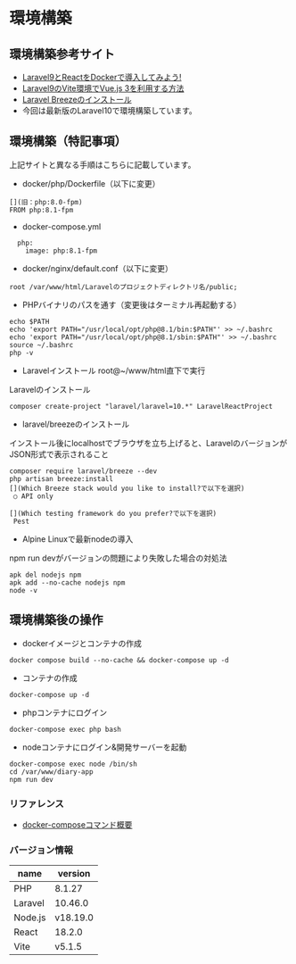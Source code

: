# 環境構築
## 環境構築参考サイト
- [Laravel9とReactをDockerで導入してみよう!](https://zenn.dev/eguchi244_dev/articles/laravel-react-docker-introduction-20230831)
- [Laravel9のVite環境でVue.js 3を利用する方法](https://reffect.co.jp/laravel/laravel9_vite)
- [Laravel Breezeのインストール](https://reffect.co.jp/laravel/laravel10#Laravel_Breeze)
- 今回は最新版のLaravel10で環境構築しています。

## 環境構築（特記事項）
上記サイトと異なる手順はこちらに記載しています。
- docker/php/Dockerfile（以下に変更）
```
[](旧：php:8.0-fpm)
FROM php:8.1-fpm
```

- docker-compose.yml
```
  php:
    image: php:8.1-fpm
```

- docker/nginx/default.conf（以下に変更）
```
root /var/www/html/Laravelのプロジェクトディレクトリ名/public;
```

- PHPバイナリのパスを通す（変更後はターミナル再起動する）
```
echo $PATH
echo 'export PATH="/usr/local/opt/php@8.1/bin:$PATH"' >> ~/.bashrc
echo 'export PATH="/usr/local/opt/php@8.1/sbin:$PATH"' >> ~/.bashrc
source ~/.bashrc
php -v
```

- Laravelインストール
root@~/www/html直下で実行

Laravelのインストール
```
composer create-project "laravel/laravel=10.*" LaravelReactProject
```

- laravel/breezeのインストール

インストール後にlocalhostでブラウザを立ち上げると、LaravelのバージョンがJSON形式で表示されること
```
composer require laravel/breeze --dev
php artisan breeze:install
[](Which Breeze stack would you like to install?で以下を選択)
 ○ API only

[](Which testing framework do you prefer?で以下を選択)
 Pest
```

- Alpine Linuxで最新nodeの導入

npm run devがバージョンの問題により失敗した場合の対処法
```
apk del nodejs npm
apk add --no-cache nodejs npm
node -v
```

## 環境構築後の操作
- dockerイメージとコンテナの作成
```
docker compose build --no-cache && docker-compose up -d
```

- コンテナの作成
```
docker-compose up -d
```

- phpコンテナにログイン
```
docker-compose exec php bash
```

- nodeコンテナにログイン&開発サーバーを起動
```
docker-compose exec node /bin/sh
cd /var/www/diary-app
npm run dev
```

### リファレンス
- [docker-composeコマンド概要](https://docs.docker.jp/v1.12/compose/reference/overview.html)

### バージョン情報

name|version
--|--
PHP | 8.1.27
Laravel | 10.46.0
Node.js | v18.19.0
React | 18.2.0
Vite | v5.1.5